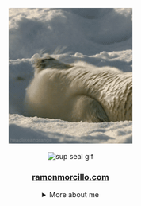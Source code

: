 <!--
If you are reading this is maybe because you wanted to know how I centered my readme Stuff or added the details so I hope it helps you! :)
-->
<p align="center"><img alt="sup seal gif" src="https://raw.githubusercontent.com/reymon359/timeline-data/master/assets/other/sup_seal.gif" width="250" /></p> 

<p align="center"><img alt="sup seal gif" src="https://github-readme-stats.vercel.app/api?username=reymon359&theme=vue&show_icons=true&count_private=true" /></p> 

<h3 align="center"> <a href="https://ramonmorcillo.com"> ramonmorcillo.com </a></h3> 

<details align="center">
  <summary>More about me</summary>
  
It was a joke, there is no more info here  `¯\_(ツ)_/¯`

If you want to know more about me here is my site https://ramonmorcillo.com or just send me a mail to hey@ramonmorcillo.com and I would gladly answer your questions or try to help you out with whatever you need! 

<sub>In fact, if you think about it, this above was actually more information about me :)<sub> 

</details>
